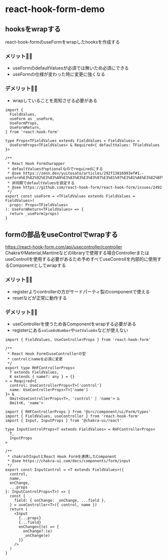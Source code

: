 # react-hook-form-demo

## hooksをwrapする
react-hook-formのuseFormをwrapしたhooksを作成する

### メリット🙆‍♂️
- useFormのdefaultValuesが必須では無いため必須にできる
- useFormの仕様が変わった時に変更に強くなる

### デメリット🙅‍♂️
- wrapしていることを周知させる必要がある

```tsx
import {
  FieldValues,
  useForm as _useForm,
  UseFormProps,
  UseFormReturn,
} from 'react-hook-form'

type Props<TFieldValues extends FieldValues = FieldValues> =
  UseFormProps<TFieldValues> & Required<{ defaultValues: TFieldValues }>

/**
 * React Hook Formのwrapper
 * defaultValuesがoptionalなのでrequiredにする
 * @see https://zenn.dev/yuitosato/articles/292f13816993ef#1.-useform%E3%82%92%E3%83%A9%E3%83%83%E3%83%97%E3%81%97%E3%81%A6%E3%82%BF%E3%82%A4%E3%83%97%E3%82%BB%E3%83%BC%E3%83%95%E3%81%AB%E3%81%99%E3%82%8B
 * 非同期でdefaultValuesを設定する
 * @see https://github.com/react-hook-form/react-hook-form/issues/2492
 */
export const useForm = <TFieldValues extends FieldValues = FieldValues>(
  props: Props<TFieldValues>
): UseFormReturn<TFieldValues> => {
  return _useForm(props)
}
```

## formの部品をuseControlでwrapする

https://react-hook-form.com/api/usecontroller/controller   
ChakraやMaterial,Mantineなどのlibraryで使用する場合ControllerまたはuseControllを使用する必要があるため予めすべてuseControllを内部的に使用するComponentとしてwrapする

### メリット🙆‍♂️

- registerよりcontrollerの方がサードパーティ製のcomponentで使える
- resetなどが正常に動作する

### デメリット🙅‍♂️

- useControllerを使うため各Componentをwrapする必要がある
- registerにある`valueAsNumber`や`setValueAs`などが使えない

```tsx
import { FieldValues, UseControllerProps } from 'react-hook-form'

/**
 * React Hook FormのuseControllerの型
 * controlとnameを必須に変更
 */
export type RHFControllerProps<
  T extends FieldValues,
  K extends { name?: any } = {}
> = Required<{
  control: UseControllerProps<T>['control']
  name: UseControllerProps<T>['name']
}> &
  Omit<UseControllerProps<T>, 'control' | 'name'> &
  Omit<K, 'name'>
```

```tsx
import { RHFControllerProps } from '@src/component/ui/Form/types'
import { FieldValues, useController } from 'react-hook-form'
import { Input, InputProps } from '@chakra-ui/react'

type InputControlProps<T extends FieldValues> = RHFControllerProps<
  T,
  InputProps
>

/**
 * chakraのInputとReact Hook Formを連携したComponent
 * @see https://chakra-ui.com/docs/components/form/input
 */
export const InputControl = <T extends FieldValues>({
  control,
  name,
  onChange,
  ...props
}: InputControlProps<T>) => {
  const {
    field: { onChange: _onChange, ...field },
  } = useController<T>({ control, name })
  return (
    <Input
      {...props}
      {...field}
      onChange={(e) => {
        onChange?.(e)
        _onChange(e)
      }}
    />
  )
}
```